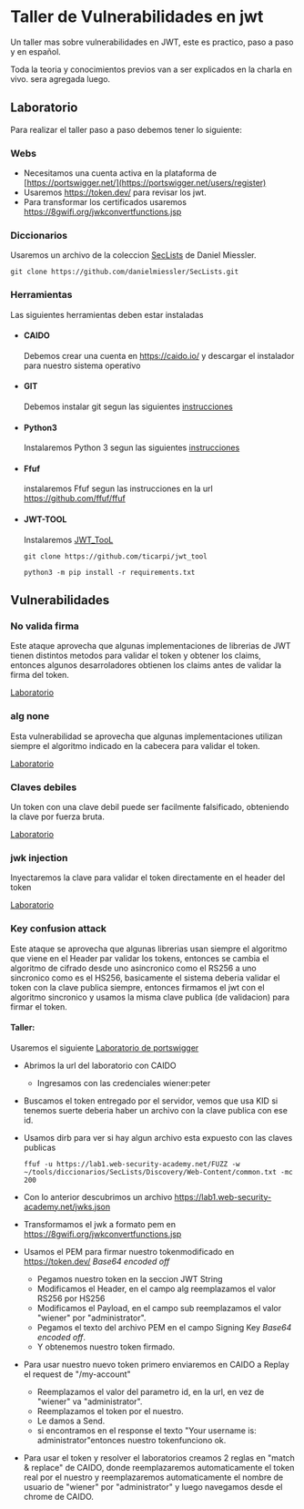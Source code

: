 # Taller de Vulnerabilidades en jwt

Un taller mas sobre vulnerabilidades en JWT, este es practico, paso a paso y en español.

Toda la teoria y conocimientos previos van a ser explicados en la charla en vivo. sera agregada luego.

## Laboratorio

Para realizar el taller paso a paso debemos tener lo siguiente:

### Webs

 - Necesitamos una cuenta activa en la plataforma de [https://portswigger.net/](https://portswigger.net/users/register)
 - Usaremos https://token.dev/ para revisar los jwt.
 - Para transformar los certificados usaremos <https://8gwifi.org/jwkconvertfunctions.jsp>

### Diccionarios
Usaremos un archivo de la coleccion  [SecLists](https://github.com/danielmiessler/SecLists) de Daniel Miessler.

`git clone https://github.com/danielmiessler/SecLists.git`


### Herramientas

Las siguientes herramientas deben estar instaladas

- #### CAIDO

	Debemos crear una cuenta en <https://caido.io/> y descargar el instalador para nuestro sistema operativo

- #### GIT

	Debemos instalar git segun las siguientes [instrucciones](https://git-scm.com/book/en/v2/Getting-Started-Installing-Git)

- #### Python3

	Instalaremos Python 3 segun las siguientes [instrucciones](https://www.python.org/downloads/)

- #### Ffuf
	instalaremos Ffuf segun las instrucciones en la url <https://github.com/ffuf/ffuf>


- #### JWT-TOOL 

	Instalaremos [JWT_TooL](https://github.com/ticarpi/jwt_tool)

	`git clone https://github.com/ticarpi/jwt_tool`

	`python3 -m pip install -r requirements.txt`

## Vulnerabilidades

### No valida firma

Este ataque aprovecha que algunas implementaciones de librerias de JWT tienen distintos metodos para validar el token y obtener los claims, entonces algunos desarroladores obtienen los claims antes de validar la firma del token.

[Laboratorio](https://portswigger.net/web-security/jwt/lab-jwt-authentication-bypass-via-unverified-signature)

### alg none

Esta vulnerabilidad se aprovecha que algunas implementaciones utilizan siempre el algoritmo indicado en la cabecera para validar el token. 

[Laboratorio](https://portswigger.net/web-security/jwt/lab-jwt-authentication-bypass-via-flawed-signature-verification)

### Claves debiles

Un token con una clave debil puede ser facilmente falsificado, obteniendo la clave por fuerza bruta.

[Laboratorio](https://portswigger.net/web-security/jwt/lab-jwt-authentication-bypass-via-weak-signing-key)

### jwk injection

Inyectaremos la clave para validar el token directamente en el header del token

[Laboratorio](https://portswigger.net/web-security/jwt/lab-jwt-authentication-bypass-via-jwk-header-injection)


### Key confusion attack

Este ataque se aprovecha que algunas librerias usan siempre el algoritmo que viene en el Header par validar los tokens, entonces se cambia el algoritmo de cifrado desde uno asincronico como el RS256 a uno sincronico como es el HS256, basicamente el sistema deberia validar el token con la clave publica siempre, entonces firmamos el jwt con el algoritmo sincronico y usamos la misma clave publica (de validacion) para firmar el token.

#### Taller:

 Usaremos el siguiente [Laboratorio de portswigger](https://portswigger.net/web-security/jwt/algorithm-confusion/lab-jwt-authentication-bypass-via-algorithm-confusion)

- Abrimos la url del laboratorio con CAIDO
	- Ingresamos con las credenciales wiener:peter
- Buscamos el token entregado por el servidor, vemos que usa KID si tenemos suerte  deberia haber un archivo con la clave publica con ese id.
- Usamos dirb para ver si hay algun archivo esta expuesto con las claves publicas 

	`ffuf -u https://lab1.web-security-academy.net/FUZZ -w ~/tools/diccionarios/SecLists/Discovery/Web-Content/common.txt -mc 200`

- Con lo anterior descubrimos un archivo https://lab1.web-security-academy.net/jwks.json

- Transformamos el jwk a formato pem en <https://8gwifi.org/jwkconvertfunctions.jsp>

- Usamos el PEM para firmar nuestro tokenmodificado en <https://token.dev/> 
*Base64 encoded off*
	- Pegamos nuestro token en la seccion JWT String
	- Modificamos el Header, en el campo alg reemplazamos el valor RS256 por HS256
	- Modificamos el Payload, en el campo sub reemplazamos el valor "wiener" por "administrator".
	- Pegamos el texto del archivo PEM en el campo Signing Key *Base64 encoded off*.
	- Y obtenemos nuestro token firmado.

- Para usar nuestro nuevo token primero enviaremos en CAIDO a Replay el request de "/my-account"
	- Reemplazamos el valor del parametro id, en la url, en vez de "wiener" va "administrator".
	- Reemplazamos el token por el nuestro.
	- Le damos a Send.
	- si encontramos en el response el texto "Your username is: administrator"entonces nuestro tokenfunciono ok.

- Para usar el token y resolver el laboratorios creamos 2 reglas en "match & replace" de CAIDO, donde reemplazaremos automaticamente el token real por el nuestro y reemplazaremos automaticamente el nombre de usuario de "wiener" por "administrator" y luego navegamos desde el chrome de CAIDO.